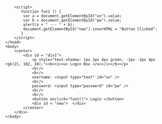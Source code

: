 
<html>
    <head>
        <title> My First HTML Page </title>
        <link rel="stylesheet" href="ex2.css" />

        <script>
           function fun1 () {
            var a = document.getElementById("un").value;
            var b = document.getElementById("pw").value;
            alert(a + " --- " + b);
            document.getElementById("new").innerHTML = "Button Clicked";
           } 
        </script>
    </head>
    <body>
        <center>
            <div id = "div1">
                <p style="text-shadow: 1px 2px 4px green, -2px -2px 4px rgb(21, 102, 10);"><b><i><u> Login Box </u></i></b></p>
                <br/>
                <br/>
                username: <input type="text" id="un" />
                <br/>
                password: <input type="password" id="pw" />
                <br/>
                <br/>
                <button onclick="fun1()"> Login </button>
                <div id = "new">  </div>
            </center>
        </div>
    </body>
</html>

